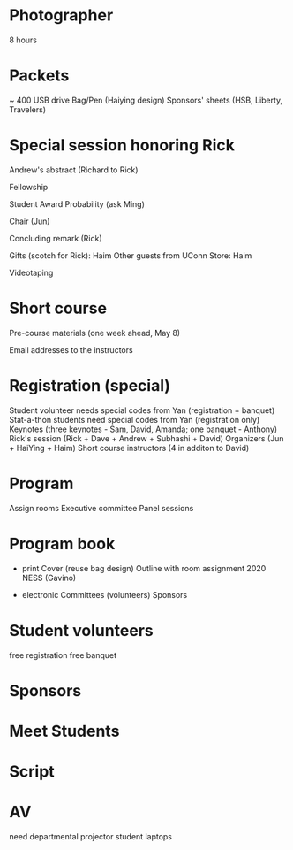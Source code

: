 # Photographer

8 hours

# Packets

~ 400
USB drive
Bag/Pen (Haiying design)
Sponsors' sheets (HSB, Liberty, Travelers)

# Special session honoring Rick

Andrew's abstract (Richard to Rick)

Fellowship 

Student Award Probability (ask Ming)

Chair (Jun)

Concluding remark (Rick)

Gifts (scotch for Rick): Haim
Other guests from UConn Store: Haim

Videotaping


# Short course

Pre-course materials (one week ahead, May 8)

Email addresses to the instructors



# Registration (special)

Student volunteer needs special codes from Yan (registration + banquet)
Stat-a-thon students need special codes from Yan (registration only)
Keynotes (three keynotes - Sam, David, Amanda; one banquet - Anthony)
Rick's session (Rick + Dave + Andrew + Subhashi + David)
Organizers (Jun + HaiYing + Haim)
Short course instructors (4 in additon to David)

# Program

Assign rooms
Executive committee
Panel sessions

# Program book

+ print
Cover (reuse bag design)
Outline with room assignment
2020 NESS (Gavino)

+ electronic
Committees (volunteers)
Sponsors

# Student volunteers
free registration
free banquet

# Sponsors

# Meet Students

# Script


# AV

need departmental projector
student laptops

